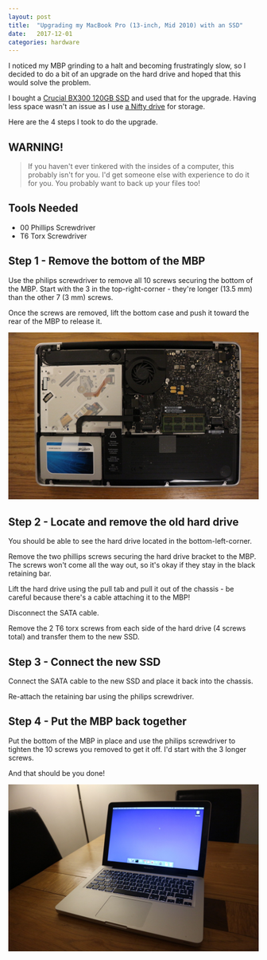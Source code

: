 ```yaml
---
layout: post
title:  "Upgrading my MacBook Pro (13-inch, Mid 2010) with an SSD"
date:   2017-12-01
categories: hardware
---
```


I noticed my MBP grinding to a halt and becoming frustratingly slow, so I decided to do a bit of an upgrade on the hard drive and hoped that this would solve the problem.

I bought a [Crucial BX300 120GB SSD](http://uk.crucial.com/gbr/en/ct120bx300ssd1) and used that for the upgrade. Having less space wasn't an issue as I use [a Nifty drive](https://www.bynifty.com/) for storage.

Here are the 4 steps I took to do the upgrade.

## WARNING!

> If you haven't ever tinkered with the insides of a computer, this probably isn't for you. I'd get someone else with experience to do it for you. You probably want to back up your files too!

## Tools Needed

 * 00 Phillips Screwdriver
 * T6 Torx Screwdriver

## Step 1 - Remove the bottom of the MBP

Use the philips screwdriver to remove all 10 screws securing the bottom of the MBP. Start with the 3 in the top-right-corner - they're longer (13.5 mm) than the other 7 (3 mm) screws.

Once the screws are removed, lift the bottom case and push it toward the rear of the MBP to release it.

![Inside of my MacBook Pro](/images/macbook-pro-inside.jpg "Inside of my MacBook Pro")

## Step 2 - Locate and remove the old hard drive

You should be able to see the hard drive located in the bottom-left-corner.

Remove the two phillips screws securing the hard drive bracket to the MBP. The screws won't come all the way out, so it's okay if they stay in the black retaining bar.

Lift the hard drive using the pull tab and pull it out of the chassis - be careful because there's a cable attaching it to the MBP!

Disconnect the SATA cable.

Remove the 2 T6 torx screws from each side of the hard drive (4 screws total) and transfer them to the new SSD.

## Step 3 - Connect the new SSD

Connect the SATA cable to the new SSD and place it back into the chassis.

Re-attach the retaining bar using the philips screwdriver.

## Step 4 - Put the MBP back together

Put the bottom of the MBP in place and use the philips screwdriver to tighten the 10 screws you removed to get it off. I'd start with the 3 longer screws.

And that should be you done!

![My MacBook Pro](/images/macbook-pro.jpg "My MacBook Pro")
